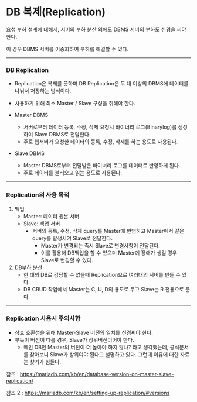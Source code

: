 # DB 복제(Replication)

요청 부하 설계에 대해서, 서버의 부하 분산 외에도 DBMS 서버의 부하도 신경을 써야한다.

이 경우 DBMS 서버를 이중화하여 부하를 해결할 수 있다.

---

### DB Replication

- Replication은 복제를 뜻하며 DB Replication은 두 대 이상의 DBMS에 데이터를 나눠서 저장하는 방식이다.
- 사용하기 위해 최소 Master / Slave 구성을 취해야 한다.

- Master DBMS
  - 서버로부터 데이터 등록, 수정, 삭제 요청시 바이너리 로그(Binarylog)를 생성하여 Slave DBMS로 전달한다.
  - 주로 웹서버가 요청한 데이터의 등록, 수정, 삭제를 하는 용도로 사용된다.
- Slave DBMS
  - Master DBMS로부터 전달받은 바이너리 로그를 데이터로 반영하게 된다.
  - 주로 데이터를 불러오고 읽는 용도로 사용된다.

---

### Replication의 사용 목적

1. 백업
   - Master: 데이터 원본 서버
   - Slave: 백업 서버
     - 서버의 등록, 수정, 삭제 query를 Master에 반영하고 Master에서 같은 query를 발생시켜 Slave로 전달한다.
       - Master가 변경되는 즉시 Slave로 변경사항이 전달된다.
       - 이를 활용해 DB백업을 할 수 있으며 Master에 장애가 생길 경우 Slave로 변경할 수 있다.
2. DB부하 분산
   - 한 대의 DB로 감당할 수 없을때 Replication으로 여러대의 서버를 만들 수 있다.
   - DB CRUD 작업에서 Master는 C, U, D의 용도로 두고 Slave는 R 전용으로 둔다.

---

### Replication 사용시 주의사항

- 상호 호환성을 위해 Master-Slave 버전의 일치를 신경써야 한다.
- 부득이 버전이 다를 경우, Slave가 상위버전이어야 한다.
  - 메인 DB인 Master의 버전이 더 높아야 하지 않나? 라고 생각했는데, 공식문서를 찾아보니 Slave가 상위여야 된다고 설명하고 있다. 그런데 이유에 대한 자료는 찾기가 힘들다.

참조 : https://mariadb.com/kb/en/database-version-on-master-slave-replication/

참조 2 : https://mariadb.com/kb/en/setting-up-replication/#versions
